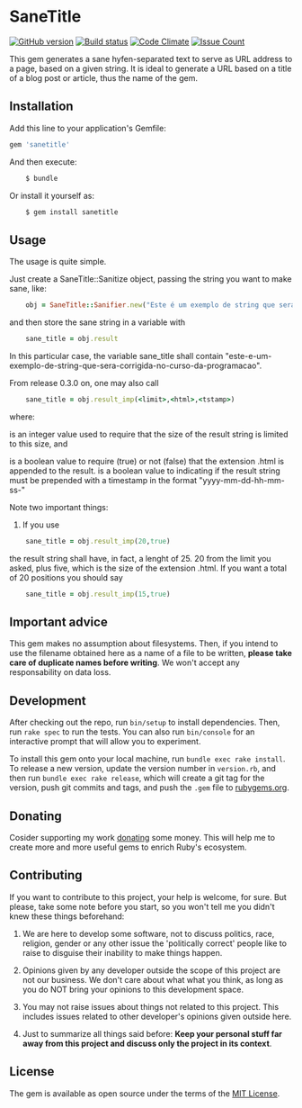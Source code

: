 # SaneTitle

[![GitHub version](https://badge.fury.io/gh/MIT-Licensed-gems%2Fsanetitle.svg)](https://badge.fury.io/gh/MIT-Licensed-gems%2Fsanetitle)
[![Build status](https://travis-ci.org/EdDeAlmeidaJr/sanetitle.svg?branch=master)](https://travis-ci.org/EdDeAlmeidaJr/sanetitle.svg?branch=master)
[![Code Climate](https://codeclimate.com/repos/56b8b4bb67fabe0fbc00274f/badges/ff71f9b0b75afbb85416/gpa.svg)](https://codeclimate.com/repos/56b8b4bb67fabe0fbc00274f/feed)
[![Issue Count](https://codeclimate.com/repos/56b8b4bb67fabe0fbc00274f/badges/ff71f9b0b75afbb85416/issue_count.svg)](https://codeclimate.com/repos/56b8b4bb67fabe0fbc00274f/feed)


This gem generates a sane hyfen-separated text to serve as URL address to a page, based on a given string. It is ideal to generate a URL based on a title of a blog post or article, thus the name of the gem.

## Installation

Add this line to your application's Gemfile:

```ruby
gem 'sanetitle'
```

And then execute:

```bash
    $ bundle
```

Or install it yourself as:

```bash
    $ gem install sanetitle
```

## Usage

The usage is quite simple. 

Just create a SaneTitle::Sanitize object, passing the string you want to make sane, like:

```ruby
    obj = SaneTitle::Sanifier.new("Este é um exemplo de string que será corrigida no curso da programação")
```

and then store the sane string in a variable with

```ruby
    sane_title = obj.result
```

In this particular case, the variable sane_title shall contain "este-e-um-exemplo-de-string-que-sera-corrigida-no-curso-da-programacao".

From release 0.3.0 on, one may also call

```ruby
    sane_title = obj.result_imp(<limit>,<html>,<tstamp>)
```

where:

<limit> is an integer value used to require that the size of the result string is limited to this size, and
<html> is a boolean value to require (true) or not (false) that the extension .html is appended to the result.
<tstamp> is a boolean value to indicating if the result string must be prepended with a timestamp in the format "yyyy-mm-dd-hh-mm-ss-"

Note two important things:

1) If you use

```ruby
    sane_title = obj.result_imp(20,true)
```

the result string shall have, in fact, a lenght of 25. 20 from the limit you asked, plus five, which is the size of the extension .html. If you want a total of 20 positions you should say

```ruby
    sane_title = obj.result_imp(15,true)
```

## Important advice

This gem makes no assumption about filesystems. Then, if you intend to use the filename obtained here as a name of a file to be written, **please take care of duplicate names before writing**. We won't accept any responsability on data loss.

## Development

After checking out the repo, run `bin/setup` to install dependencies. Then, run `rake spec` to run the tests. You can also run `bin/console` for an interactive prompt that will allow you to experiment.

To install this gem onto your local machine, run `bundle exec rake install`. To release a new version, update the version number in `version.rb`, and then run `bundle exec rake release`, which will create a git tag for the version, push git commits and tags, and push the `.gem` file to [rubygems.org](https://rubygems.org).

## Donating

Cosider supporting my work [donating](https://gratipay.com/~EdDeAlmeidaJr/) some money. This will help me to create more and more useful gems to enrich Ruby's ecosystem.

## Contributing

If you want to contribute to this project, your help is welcome, for sure. But please, take some note before you start, so you won't tell me you didn't knew these things beforehand:

01) We are here to develop some software, not to discuss politics, race, religion, gender or any other issue the 'politically correct' people like to raise to disguise their inability to make things happen.

02) Opinions given by any developer outside the scope of this project are not our business. We don't care about what what you think, as long as you do NOT bring your opinions to this development space.

03) You may not raise issues about things not related to this project. This includes issues related to other developer's opinions given outside here.

04) Just to summarize all things said before: **Keep your personal stuff far away from this project and discuss only the project in its context**.

## License

The gem is available as open source under the terms of the [MIT License](http://opensource.org/licenses/MIT).

